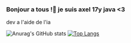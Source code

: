 ### Bonjour a tous !👋 je suis axel 17y java <3
dev a l'aide de l'ia

![Anurag's GitHub stats](https://github-readme-stats.vercel.app/api?username=AX3L25&show_icons=true&theme=synthwave)
[![Top Langs](https://github-readme-stats.vercel.app/api/top-langs/?username=AX3L25&langs_count=8)](https://github.com/anuraghazra/github-readme-stats)



